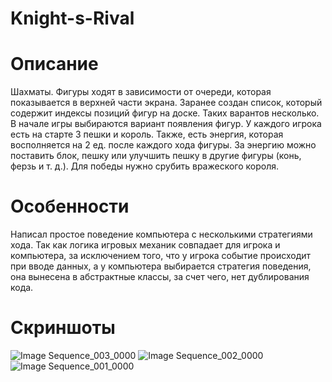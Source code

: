 # Knight-s-Rival

# Описание
Шахматы. Фигуры ходят в зависимости от очереди, которая показывается в верхней части экрана. Заранее создан список, который содержит индексы позиций фигур на доске. Таких варантов несколько. В начале игры выбираются вариант появления фигур. У каждого игрока есть на старте 
3 пешки и король. Также, есть энергия, которая восполняется на 2 ед. после каждого хода фигуры. За энергию можно поставить блок, пешку или улучшить пешку в другие фигуры (конь, ферзь и т. д.). Для победы нужно срубить вражеского короля. 

# Особенности 
Написал простое поведение компьютера с несколькими стратегиями хода. Так как логика игровых механик совпадает для игрока и компьютера, за исключением того, что у игрока событие происходит при вводе данных, а у компьютера выбирается стратегия поведения, она вынесена в абстрактные классы, за счет чего, нет дублирования кода.

# Скриншоты

![Image Sequence_003_0000](https://github.com/user-attachments/assets/1b54e03c-b4a8-4b39-a197-16e1dbb0a760)
![Image Sequence_002_0000](https://github.com/user-attachments/assets/3e78edb9-dedf-4996-8937-5f9ee3e60edf)
![Image Sequence_001_0000](https://github.com/user-attachments/assets/fa4aa5d9-b0ba-4b98-b64a-8625e8bf2d31)
